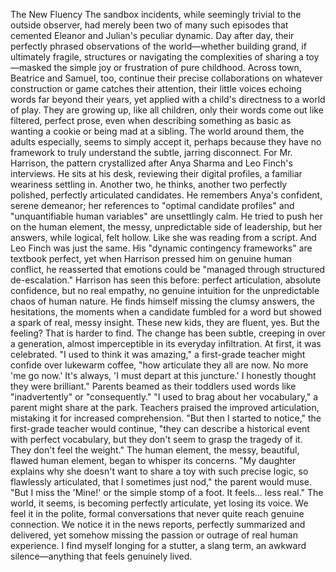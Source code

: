 The New Fluency
The sandbox incidents, while seemingly trivial to the outside observer, had merely been two of many such episodes that cemented Eleanor and Julian's peculiar dynamic. Day after day, their perfectly phrased observations of the world—whether building grand, if ultimately fragile, structures or navigating the complexities of sharing a toy—masked the simple joy or frustration of pure childhood. Across town, Beatrice and Samuel, too, continue their precise collaborations on whatever construction or game catches their attention, their little voices echoing words far beyond their years, yet applied with a child's directness to a world of play. They are growing up, like all children, only their words come out like filtered, perfect prose, even when describing something as basic as wanting a cookie or being mad at a sibling. The world around them, the adults especially, seems to simply accept it, perhaps because they have no framework to truly understand the subtle, jarring disconnect.
For Mr. Harrison, the pattern crystallized after Anya Sharma and Leo Finch's interviews. He sits at his desk, reviewing their digital profiles, a familiar weariness settling in. Another two, he thinks, another two perfectly polished, perfectly articulated candidates. He remembers Anya's confident, serene demeanor; her references to "optimal candidate profiles" and "unquantifiable human variables" are unsettlingly calm. He tried to push her on the human element, the messy, unpredictable side of leadership, but her answers, while logical, felt hollow. Like she was reading from a script. And Leo Finch was just the same. His "dynamic contingency frameworks" are textbook perfect, yet when Harrison pressed him on genuine human conflict, he reasserted that emotions could be "managed through structured de-escalation." Harrison has seen this before: perfect articulation, absolute confidence, but no real empathy, no genuine intuition for the unpredictable chaos of human nature. He finds himself missing the clumsy answers, the hesitations, the moments when a candidate fumbled for a word but showed a spark of real, messy insight. These new kids, they are fluent, yes. But the feeling? That is harder to find.
The change has been subtle, creeping in over a generation, almost imperceptible in its everyday infiltration. At first, it was celebrated. "I used to think it was amazing," a first-grade teacher might confide over lukewarm coffee, "how articulate they all are now. No more 'me go now.' It's always, 'I must depart at this juncture.' I honestly thought they were brilliant." Parents beamed as their toddlers used words like "inadvertently" or "consequently." "I used to brag about her vocabulary," a parent might share at the park. Teachers praised the improved articulation, mistaking it for increased comprehension. "But then I started to notice," the first-grade teacher would continue, "they can describe a historical event with perfect vocabulary, but they don't seem to grasp the tragedy of it. They don't feel the weight." The human element, the messy, beautiful, flawed human element, began to whisper its concerns. "My daughter explains why she doesn't want to share a toy with such precise logic, so flawlessly 
articulated, that I sometimes just nod," the parent would muse. "But I miss the 'Mine!' or the simple stomp of a foot. It feels... less real." The world, it seems, is becoming perfectly articulate, yet losing its voice. We feel it in the polite, formal conversations that never quite reach genuine connection. We notice it in the news reports, perfectly summarized and delivered, yet somehow missing the passion or outrage of real human experience. I find myself longing for a stutter, a slang term, an awkward silence—anything that feels genuinely lived.
